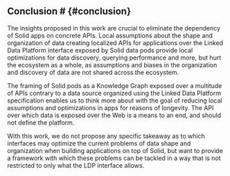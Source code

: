 ## Conclusion # {#conclusion}
The insights proposed in this work are crucial to eliminate 
the dependency of Solid apps on concrete APIs.
Local assumptions about the shape and organization of data creating localized APIs for applications over the Linked Data Platform interface exposed by Solid data pods provide local optimizations for data discovery, querying performance and more, but hurt the ecosystem as a whole, as assumptions and biases in the organization and discovery of data are not shared across the ecosystem.

The framing of Solid pods as a Knowledge Graph exposed over a multitude of APIs contrary to a data source organized using the Linked Data Platform specification enables us to think more about 
with the goal of reducing local assumptions and optimizations in apps for reasons of longevity. The API over which data is exposed over the Web is a means to an end, and should not define the platform.

With this work, we do not propose any specific takeaway as to which interfaces may optimize the current problems of data shape and organization when building applications on top of Solid, but want to provide a framework with which these problems can be tackled in a way that is not restricted to only what the LDP interface allows.
